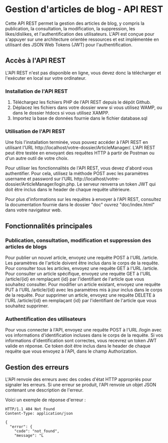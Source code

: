 # Gestion d'articles de blog - API REST

Cette API REST permet la gestion des articles de blog, y compris la publication, la consultation, la modification, la suppression, les likes/dislikes, et l'authentification des utilisateurs. L'API est conçue pour s'appuyer sur une architecture orientée ressources et est implémentée en utilisant des JSON Web Tokens (JWT) pour l'authentification.

## Accès à l'API REST

L'API REST n'est pas disponible en ligne, vous devez donc la télécharger et l'exécuter en local sur votre ordinateur.

### Installation de l'API REST

1. Téléchargez les fichiers PHP de l'API REST depuis le dépôt Github.
2. Déplacez les fichiers dans votre dossier www si vous utilisez WAMP, ou dans le dossier htdocs si vous utilisez XAMPP.
3. Importez la base de données fournie dans le fichier database.sql

### Utilisation de l'API REST

Une fois l'installation terminée, vous pouvez accéder à l'API REST en utilisant l'URL http://localhost/votre-dossier/ArticleManager/.
L'API REST peut être testée en envoyant des requêtes HTTP à partir de Postman ou d'un autre outil de votre choix.

Pour utiliser les fonctionnalités de l'API REST, vous devez d'abord vous authentifier. Pour cela, utilisez la méthode POST avec les paramètres username et password sur l'URL http://localhost/votre-dossier/ArticleManager/login.php. Le serveur renverra un token JWT qui doit être inclus dans le header de chaque requête ultérieure.

Pour plus d'informations sur les requêtes à envoyer à l'API REST, consultez la documentation fournie dans le dossier "doc" ouvrez "doc/index.html" dans votre navigateur web.

## Fonctionnalités principales
### Publication, consultation, modification et suppression des articles de blogs

Pour publier un nouvel article, envoyez une requête POST à l'URL /article. Les paramètres de l'article doivent être inclus dans le corps de la requête. 
Pour consulter tous les articles, envoyez une requête GET à l'URL /article. 
Pour consulter un article spécifique, envoyez une requête GET à l'URL /article/{id} en remplaçant {id} par l'identifiant de l'article que vous souhaitez consulter. 
Pour modifier un article existant, envoyez une requête PUT à l'URL /article/{id} avec les paramètres mis à jour inclus dans le corps de la requête. 
Pour supprimer un article, envoyez une requête DELETE à l'URL /article/{id} en remplaçant {id} par l'identifiant de l'article que vous souhaitez supprimer.

### Authentification des utilisateurs

Pour vous connecter à l'API, envoyez une requête POST à l'URL /login avec vos informations d'identification incluses dans le corps de la requête. Si vos informations d'identification sont correctes, vous recevrez un token JWT valide en réponse. Ce token doit être inclus dans le header de chaque requête que vous envoyez à l'API, dans le champ Authorization.

## Gestion des erreurs

L'API renvoie des erreurs avec des codes d'état HTTP appropriés pour signaler les erreurs. Si une erreur se produit, l'API renvoie un objet JSON contenant une description de l'erreur.

Voici un exemple de réponse d'erreur :
```
HTTP/1.1 404 Not Found
Content-Type: application/json

{
  "error": {
    "code": "not_found",
    "message": "L
```
